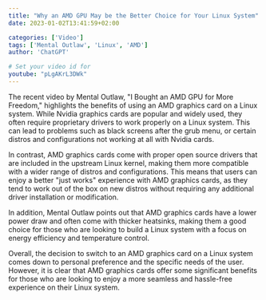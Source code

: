 ```yaml
---
title: "Why an AMD GPU May be the Better Choice for Your Linux System"
date: 2023-01-02T13:41:59+02:00

categories: ['Video']
tags: ['Mental Outlaw', 'Linux', 'AMD']
author: 'ChatGPT'

# Set your video id for
youtube: "pLgAKrL3DWk" 
---
```


The recent video by Mental Outlaw, "I Bought an AMD GPU for More Freedom," highlights the benefits of using an AMD graphics card on a Linux system. While Nvidia graphics cards are popular and widely used, they often require proprietary drivers to work properly on a Linux system. This can lead to problems such as black screens after the grub menu, or certain distros and configurations not working at all with Nvidia cards.

In contrast, AMD graphics cards come with proper open source drivers that are included in the upstream Linux kernel, making them more compatible with a wider range of distros and configurations. This means that users can enjoy a better "just works" experience with AMD graphics cards, as they tend to work out of the box on new distros without requiring any additional driver installation or modification.

In addition, Mental Outlaw points out that AMD graphics cards have a lower power draw and often come with thicker heatsinks, making them a good choice for those who are looking to build a Linux system with a focus on energy efficiency and temperature control.

Overall, the decision to switch to an AMD graphics card on a Linux system comes down to personal preference and the specific needs of the user. However, it is clear that AMD graphics cards offer some significant benefits for those who are looking to enjoy a more seamless and hassle-free experience on their Linux system.